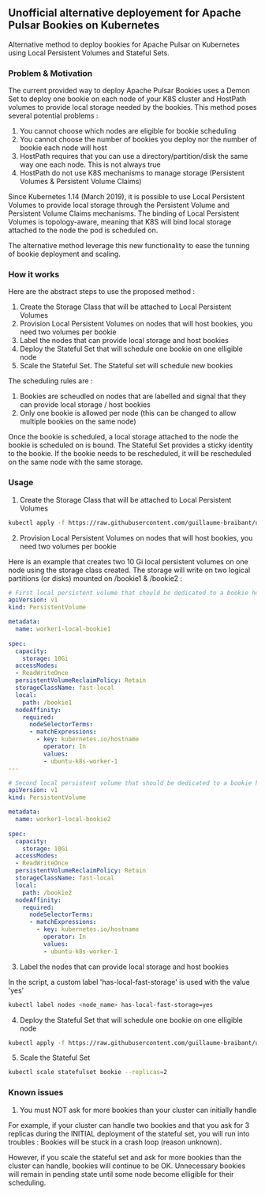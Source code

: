## Unofficial alternative deployement for Apache Pulsar Bookies on Kubernetes
Alternative method to deploy bookies for Apache Pulsar on Kubernetes using Local Persistent Volumes and Stateful Sets.

### Problem & Motivation

The current provided way to deploy Apache Pulsar Bookies uses a Demon Set to deploy one bookie on each node of your K8S cluster and HostPath volumes to provide local storage needed by the bookies. This method poses several potential problems :

1. You cannot choose which nodes are eligible for bookie scheduling
2. You cannot choose the number of bookies you deploy nor the number of bookie each node will host
3. HostPath requires that you can use a directory/partition/disk the same way one each node. This is not always true
4. HostPath do not use K8S mechanisms to manage storage (Persistent Volumes & Persistent Volume Claims) 

Since Kubernetes 1.14 (March 2019), it is possible to use Local Persistent Volumes to provide local storage through the Persistent Volume and Persistent Volume Claims mechanisms. The binding of Local Persistent Volumes is topology-aware, meaning that K8S will bind local storage attached to the node the pod is scheduled on.

The alternative method leverage this new functionality to ease the tunning of bookie deployment and scaling.

### How it works

Here are the abstract steps to use the proposed method :

1. Create the Storage Class that will be attached to Local Persistent Volumes
2. Provision Local Persistent Volumes on nodes that will host bookies, you need two volumes per bookie
3. Label the nodes that can provide local storage and host bookies
4. Deploy the Stateful Set that will schedule one bookie on one elligible node
5. Scale the Stateful Set. The Stateful set will schedule new bookies

The scheduling rules are :

1. Bookies are scheudled on nodes that are labelled and signal that they can provide local storage / host bookies
2. Only one bookie is allowed per node (this can be changed to allow multiple bookies on the same node)

Once the bookie is scheduled, a local storage attached to the node the bookie is scheduled on is bound. The Stateful Set provides a sticky identity to the bookie. If the bookie needs to be rescheduled, it will be rescheduled on the same node with the same storage.

### Usage

1. Create the Storage Class that will be attached to Local Persistent Volumes

```bash
kubectl apply -f https://raw.githubusercontent.com/guillaume-braibant/unofficial-pulsar-k8s-bookies/master/fast-local-storage-class.yaml
```

2. Provision Local Persistent Volumes on nodes that will host bookies, you need two volumes per bookie

Here is an example that creates two 10 Gi local persistent volumes on one node using the storage class created. The storage will write on two logical partitions (or disks) mounted on /bookie1 & /bookie2 :

```yaml
# First local persistent volume that should be dedicated to a bookie hosted on the node
apiVersion: v1
kind: PersistentVolume

metadata:
  name: worker1-local-bookie1
 
spec:
  capacity:
    storage: 10Gi
  accessModes:
  - ReadWriteOnce
  persistentVolumeReclaimPolicy: Retain
  storageClassName: fast-local
  local:
    path: /bookie1
  nodeAffinity:
    required:
      nodeSelectorTerms:
      - matchExpressions:
        - key: kubernetes.io/hostname
          operator: In
          values:
          - ubuntu-k8s-worker-1
---

# Second local persistent volume that should be dedicated to a bookie hosted on the node
apiVersion: v1
kind: PersistentVolume

metadata:
  name: worker1-local-bookie2
  
spec:
  capacity:
    storage: 10Gi
  accessModes:
  - ReadWriteOnce
  persistentVolumeReclaimPolicy: Retain
  storageClassName: fast-local
  local:
    path: /bookie2
  nodeAffinity:
    required:
      nodeSelectorTerms:
      - matchExpressions:
        - key: kubernetes.io/hostname
          operator: In
          values:
          - ubuntu-k8s-worker-1
```

3. Label the nodes that can provide local storage and host bookies

In the script, a custom label 'has-local-fast-storage' is used with the value 'yes'

```bash
kubectl label nodes <node_name> has-local-fast-storage=yes
```

4. Deploy the Stateful Set that will schedule one bookie on one elligible node

```bash
kubectl apply -f https://raw.githubusercontent.com/guillaume-braibant/unofficial-pulsar-k8s-bookies/master/bookie-alternative.yaml
```

5. Scale the Stateful Set

```bash
kubectl scale statefulset bookie --replicas=2
```

### Known issues

1. You must NOT ask for more bookies than your cluster can initially handle

For example, if your cluster can handle two bookies and that you ask for 3 replicas during the INITIAL deployment of the stateful set, you will run into troubles : Bookies will be stuck in a crash loop (reason unknown).

However, if you scale the stateful set and ask for more bookies than the cluster can handle, bookies will continue to be OK. Unnecessary bookies will remain in pending state until some node become elligible for their scheduling.
